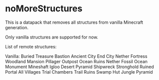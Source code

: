 # noMoreStructures
This is a datapack that removes all structures from vanilla Minecraft generation.

Only vanilla structures are supported for now.

List of remote structures:

Vanilla:
Buried Treasure
Bastion
Ancient City
End City
Nether Fortress
Woodland Mansion
Pillager Outpost
Ocean Ruins
Nether Fossil
Ocean Monument
Mineshaft
Igloo
Desert Pyramid
Shipwreck
Stronghold
Ruined Portal
All Villages
Trial Chambers
Trail Ruins
Swamp Hut
Jungle Pyramid
